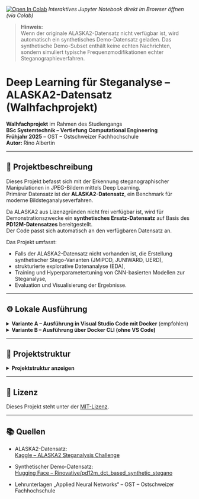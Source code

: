 [![Open In Colab](https://colab.research.google.com/assets/colab-badge.svg)](https://colab.research.google.com/github/Rinovative/alaska2-steganalysis/blob/main/ANN_Projekt_Rino_Albertin_Steganalyse.ipynb)
_Interaktives Jupyter Notebook direkt im Browser öffnen (via Colab)_

> **Hinweis:**  
> Wenn der originale ALASKA2-Datensatz nicht verfügbar ist, wird automatisch ein synthetisches Demo-Datensatz geladen.
> Das synthetische Demo-Subset enthält keine echten Nachrichten, sondern simuliert typische Frequenzmodifikationen echter Steganographieverfahren.

# Deep Learning für Steganalyse – ALASKA2-Datensatz (Walhfachprojekt)

**Walhfachprojekt** im Rahmen des Studiengangs  
**BSc Systemtechnik – Vertiefung Computational Engineering**  
**Frühjahr 2025** – OST – Ostschweizer Fachhochschule  
**Autor:** Rino Albertin

---

## 📌 Projektbeschreibung

Dieses Projekt befasst sich mit der Erkennung steganographischer Manipulationen in JPEG-Bildern mittels Deep Learning.  
Primärer Datensatz ist der **ALASKA2-Datensatz**, ein Benchmark für moderne Bildsteganalyseverfahren.

Da ALASKA2 aus Lizenzgründen nicht frei verfügbar ist, wird für Demonstrationszwecke ein **synthetisches Ersatz-Datensatz** auf Basis des **PD12M-Datensatzes** bereitgestellt.  
Der Code passt sich automatisch an den verfügbaren Datensatz an.

Das Projekt umfasst:

- Falls der ALASKA2-Datensatz nicht vorhanden ist, die Erstellung synthetischer Stego-Varianten (JMiPOD, JUNIWARD, UERD),
- strukturierte explorative Datenanalyse (EDA),
- Training und Hyperparametertuning von CNN-basierten Modellen zur Steganalyse,
- Evaluation und Visualisierung der Ergebnisse.

---

## ⚙️ Lokale Ausführung
<details>
<summary><strong>Variante A – Ausführung in Visual Studio Code mit Docker</strong> (empfohlen)</summary>

**Voraussetzungen:**

- [Docker Desktop](https://www.docker.com/products/docker-desktop) ist installiert
- [Visual Studio Code](https://code.visualstudio.com/) ist installiert
- Die Erweiterung **"Dev Containers"** ist in VS Code aktiviert

**Vorgehen:**

1. Repository klonen:
   ```bash
   git clone https://github.com/Rinovative/alaska2-steganalysis.git
   cd alaska2-steganalysis
   ```

2. Projektverzeichnis in Visual Studio Code öffnen

3. Container starten:
   - Entweder über die Schaltfläche `Reopen in Container` unten rechts  
   - oder über `F1` → `Dev Containers: Reopen in Container`

4. Container schliessen
   Nach dem ersten Build-Fenster:
   -  Unten links auf das grüne Remote-Symbol klciken → `Close Remote Connection`

5. Dev-Container erneut öffnen
   -  Wieder F1 → `Dev Containers: Reopen in Container`

6. Notebook starten
   -  Öffne `ANN_Projekt_Rino_Albertin_Steganalyse.ipynb` in VS Code.  
   
</details>

<details>
<summary><strong>Variante B – Ausführung über Docker CLI (ohne VS Code)</strong></summary>

**Voraussetzungen:**

- [Docker](https://www.docker.com/) ist installiert und lauffähig

**Vorgehen:**

1. Repository klonen:
   ```bash
   git clone https://github.com/Rinovative/alaska2-steganalysis.git
   cd alaska2-steganalysis
   ```

2. Docker-Image erstellen:
   ```bash
   docker build -t stego-dev .
   ```

3. Container starten und Projektverzeichnis einbinden:
   ```bash
   docker run -it --rm -p 8888:8888 -v $(pwd):/app stego-dev
   ```

4. Innerhalb des Containers Jupyter Notebook starten:
   ```bash
   jupyter notebook --ip=0.0.0.0 --no-browser --allow-root
   ```

5. Die in der Konsole ausgegebene URL kann verwendet werden, um über einen lokalen Browser auf das Notebook zuzugreifen.

</details>

---

## 📂 Projektstruktur
<details>
<summary><strong>Projektstruktur anzeigen</strong></summary>

```bash
.
├── .devcontainer/                        # Docker-Container-Konfiguration für die Entwicklung
│   ├── devcontainer.json                 # Konfigurationsdatei für Visual Studio Code DevContainer
│   └── Dockerfile                        # Dockerfile zur Erstellung eines Entwicklungscontainers für die Umgebung
│
├── .github/                              # GitHub-spezifische Workflows und Aktionen
│   └── workflows/                        # Enthält CI/CD-Workflows für GitHub Actions
│       └── lint.yml                      # Linter-Workflow, der bei jeder Codeänderung ausgeführt wird, um den Code zu prüfen und zu formatieren
│
├── cache/                                # Zwischengespeicherte Daten (z.B. vorverarbeitete Bilder, Trainingsdaten)
│   ├── alaska2/                          # Enthält Zwischenspeicher-Daten für den ALASKA2-Datensatz
│   └── pd12m/                            # Enthält Zwischenspeicher-Daten für den PD12M-Datensatz (synthetische Stego-Varianten)
│
├── data/                                 # Datenverzeichnis
│   └── raw/                              # Rohdaten
│       ├── alaska2-image-steganalysis/   # Enthält Cover + Stego-Varianten (JMiPOD, JUNIWARD, UERD)
│       └── PD12M/                        # Enthält Cover + synthetische Stego-Varianten (JMiPOD, JUNIWARD, UERD)
├── images/                               # Grafiken für Visualisierungen (ROC, AUC, etc.)
│
├── src/                                  # Quellcode des Projekts
│   ├── eda/                              # Explorative Datenanalyse (Modulstruktur)
│   │   ├── __init__.py                   # Initialisierungsdatei für das EDA-Modul
│   │   ├── eda_color_channel_statistics.py  # Analyse der Farbkanäle in den Bildern (Erklärung und Visualisierung)
│   │   ├── eda_dct.py                    # DCT-basierte Bildanalyse, zur Untersuchung der Frequenzkomponenten
│   │   ├── eda_examples.py               # Beispielvisualisierungen der Bilder (Cover vs. Stego)
│   │   └── eda_overview.py               # Übersicht und Zusammenfassung der explorativen Datenanalyse
│   │
│   ├── model/                            # Modellarchitektur, Training und Evaluation
│   │   ├── __init__.py                   # Initialisierungsdatei für das Modellmodul
│   │   ├── model_train.py                # Trainingsskript für das Modell (Modellaufbau, Training, Optimierung)
│   │   ├── model_evaluation.py           # Evaluierung des Modells (z.B. mit AUC, ROC, Konfusionsmatrix)
│   │   ├── model_metrics.py              # Berechnung und Visualisierung von Metriken (Loss, Accuracy, AUC)
│   │   ├── model_plot.py                 # Visualisierung von Ergebnissen (z.B. Konfusionsmatrix, Feature-Importanz)
│   │
│   ├── util/                             # Hilfsfunktionen für Datenvorverarbeitung und Notebook-Unterstützung
│   │   ├── util_cache.py                 # Caching-Funktionen für Plots und Berechnungen
│   │   ├── util_data.py                  # Funktionen für das Laden und Vorverarbeiten von Daten
│   │   ├── util_nb.py                    # Funktionen zur Unterstützung von Jupyter-Notebooks (z.B. Widgets, Panels)
│   │   └── poetry/                       # CI/CD-Linting-Konfiguration für Poetry
│   │       └── poetry_lint.py
│   │
│   └── __init__.py
│
├── .gitignore                            # Ausschlussregeln für Git (z.B. temporäre Dateien, IDE-Settings, etc.)
├── ANN_Projekt_Rino_Albertin_Steganalyse.ipynb  # Haupt-Jupyter-Notebook für das Steganalyse-Projekt
│   └── Das Notebook enthält:
│       ├── Einleitung und Beschreibung des Projekts
│       ├── Explorative Datenanalyse
│       ├── Modelltraining und Hyperparameter-Tuning
│       ├── Evaluierung und Visualisierung der Ergebnisse
├── LICENSE                               # Lizenzdatei für das Projekt (MIT License)
├── poetry.lock                           # Fixierte Abhängigkeiten (Poetry), um Abhängigkeiten für das Projekt zu sperren
├── pyproject.toml                        # Projektdefinition und Abhängigkeiten (Poetry), welche die Python-Pakete und Versionen festlegt
├── README.md                             # Projektübersicht und Erklärung der Zielsetzung und Methodik
└── requirements.txt                      # Alternativ für Pip / Binder / Colab, um die Abhängigkeiten zu installieren
```
</details>

---

## 📄 Lizenz

Dieses Projekt steht unter der [MIT-Lizenz](LICENSE).

---

## 📚 Quellen

- ALASKA2-Datensatz:  
  [Kaggle – ALASKA2 Steganalysis Challenge](https://www.kaggle.com/competitions/alaska2-image-steganalysis)

- Synthetischer Demo-Datensatz:  
  [Hugging Face – Rinovative/pd12m_dct_based_synthetic_stegano](https://huggingface.co/datasets/Rinovative/pd12m_dct_based_synthetic_stegano)

- Lehrunterlagen „Applied Neural Networks“ – OST – Ostschweizer Fachhochschule